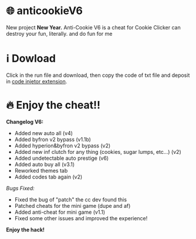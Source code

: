 # 🌐 anticookieV6

New project **New Year.**
Anti-Cookie V6 is a cheat for Cookie Clicker can destroy your fun, literally. and do fun for me

# ℹ️ Dowload

Click in the run file and download, then copy the code of txt file and deposit in [code injetor extension](https://nohello.net/en/).

# 🔥 Enjoy the cheat!!

**Changelog V6:**

- Added new auto all (v4)
- Added byfron v2 bypass (v1.1b)
- Added hyperion&byfron v2 bypass (v2)
- Added new inf clutch for any thing (cookies, sugar lumps, etc...) (v2)
- Added undetectable auto prestige (v6)
- Added auto buy all (v3.1)
- Reworked themes tab
- Added codes tab again (v2)

*Bugs Fixed:*

- Fixed the bug of "patch" the cc dev found this
- Patched cheats for the mini game (dupe and af)
- Added anti-cheat for mini game (v1.1)
- Fixed some other issues and improved the experience!

**Enjoy the hack!**
